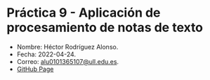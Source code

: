 # Práctica 9 - Aplicación de procesamiento de notas de texto

* Nombre: Héctor Rodríguez Alonso.
* Fecha: 2022-04-24.
* Correo: alu0101365107@ull.edu.es.
* [GitHub Page](https://ull-esit-inf-dsi-2122.github.io/ull-esit-inf-dsi-21-22-prct06-generics-solid-alu0101365107/)